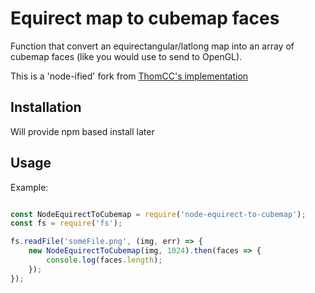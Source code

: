 # Equirect map to cubemap faces

Function that convert an equirectangular/latlong map into an array of cubemap faces (like you would use to send to OpenGL).

This is a 'node-ified' fork from [ThomCC's implementation](https://github.com/thomcc/equirect-to-cubemap-faces)

## Installation

Will provide npm based install later

## Usage

Example:

```js

const NodeEquirectToCubemap = require('node-equirect-to-cubemap');
const fs = require('fs');

fs.readFile('someFile.png', (img, err) => {
	new NodeEquirectToCubemap(img, 1024).then(faces => {
		console.log(faces.length);
	});
});

```
